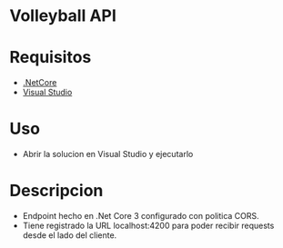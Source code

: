 # Volleyball API

# Requisitos

- [.NetCore](https://dotnet.microsoft.com/download/dotnet-core/3.1)
- [Visual Studio](https://visualstudio.microsoft.com/es/)

# Uso

- Abrir la solucion en Visual Studio y ejecutarlo

# Descripcion

- Endpoint hecho en .Net Core 3 configurado con politica CORS.
- Tiene registrado la URL localhost:4200 para poder recibir requests desde el lado del cliente.


